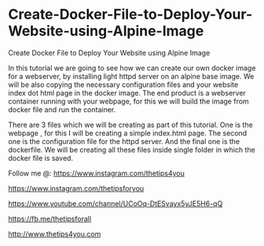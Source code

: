 # Create-Docker-File-to-Deploy-Your-Website-using-Alpine-Image
Create Docker File to Deploy Your Website using Alpine Image

In this tutorial we are going to see how we can create our own docker image for a webserver, by installing light httpd server on an alpine base image. We will be also copying the necessary configuration files and your website index dot html page in the docker image. The end product is a webserver container running with your webpage, for this we will build the image from docker file and run the container.

There are 3 files which we will be creating as part of this tutorial. One is the webpage , for this I will be creating a simple index.html page. The second one is the configuration file for the httpd server. And the final one is the dockerfile. We will be creating all these files inside single folder in which the docker file is saved.


Follow me @: 
https://www.instagram.com/thetips4you

https://www.instagram.com/thetipsforyou

https://www.youtube.com/channel/UCoOq-DtESvayx5yJE5H6-qQ

https://fb.me/thetipsforall

http://www.thetips4you.com
